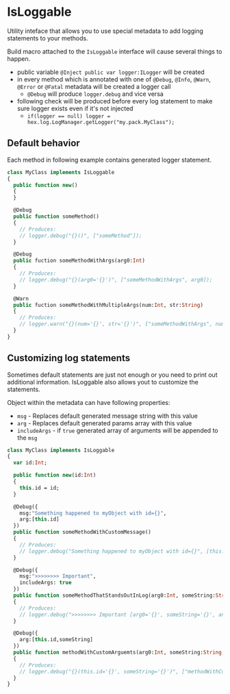# IsLoggable

Utility inteface that allows you to use special metadata to add logging statements to your methods.

Build macro attached to the `IsLoggable` interface will cause several things to happen.
- public variable `@Inject public var logger:ILogger` will be created
- in every method which is annotated with one of `@Debug`, `@Info`, `@Warn`, `@Error` or `@Fatal` metadata will be created a logger call
  - `@Debug` will produce `logger.debug` and vice versa
- following check will be produced before every log statement to make sure logger exists even if it's not injected
  - `if(logger == null) logger = hex.log.LogManager.getLogger("my.pack.MyClass");`

## Default behavior

Each method in following example contains generated logger statement.

```haxe
class MyClass implements IsLoggable
{
  public function new()
  {
  }

  @Debug
  public function someMethod()
  {
    // Produces:
    // logger.debug("{}()", ["someMethod"]);
  }

  @Debug
  public fuction someMethodWithArgs(arg0:Int)
  {
    // Produces:
    // logger.debug("{}(arg0='{}')", ["someMethodWithArgs", arg0]);
  }

  @Warn
  public fuction someMethodWithMultipleArgs(num:Int, str:String)
  {
    // Produces:
    // logger.warn("{}(num='{}', str='{}')", ["someMethodWithArgs", num, str]);
  }
}
```

## Customizing log statements

Sometimes default statements are just not enough or you need to print out additional information. IsLoggable also allows yout to customize the statements.

Object within the metadata can have following properties:
- `msg` - Replaces default generated message string with this value
- `arg` - Replaces default generated params array with this value
- `includeArgs` - if `true` generated array of arguments will be appended to the `msg`

```haxe
class MyClass implements IsLoggable
{
  var id:Int;

  public function new(id:Int)
  {
    this.id = id;
  }

  @Debug({
    msg:"Something happened to myObject with id={}",
    arg:[this.id]
  })
  public function someMethodWithCustomMessage()
  {
    // Produces:
    // logger.debug("Something happened to myObject with id={}", [this.id]);
  }

  @Debug({
    msg:">>>>>>>> Important",
    includeArgs: true
  })
  public function someMethodThatStandsOutInLog(arg0:Int, someString:String, anotherString:String)
  {
    // Produces:
    // logger.debug(">>>>>>>> Important [arg0='{}', someString='{}', anotherString='{}']", [arg0, someString, anotherString]);
  }

  @Debug({
    arg:[this.id,someString]
  })
  public function methodWithCustomArguemts(arg0:Int, someString:String, anotherString:String)
  {
    // Produces:
    // logger.debug("{}(this.id='{}', someString='{}')", ["methodWithCustomArguemts", this.id, someString]);
  }
}
```
